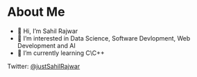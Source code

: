 # About Me

- 👋 Hi, I’m Sahil Rajwar
- 👀 I’m interested in Data Science, Software Devlopment, Web Development and AI
- 🌱 I’m currently learning C\C++

Twitter: [@justSahilRajwar](https://twitter.com/justSahilRajwar)

<!---
Sahil-Rajwar-2004/Sahil-Rajwar-2004 is a ✨ special ✨ repository because its `README.md` (this file) appears on your GitHub profile.
You can click the Preview link to take a look at your changes.
--->
